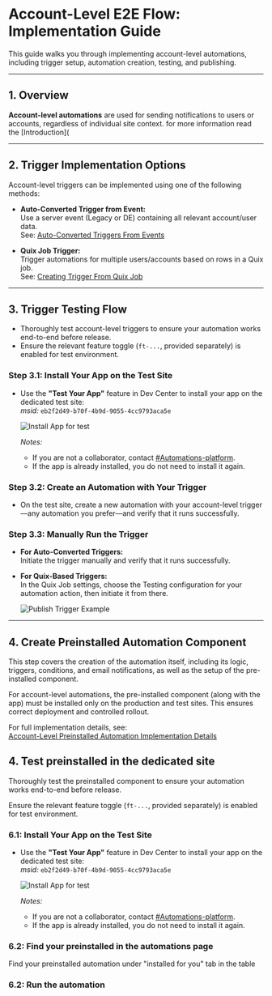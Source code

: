 # Account-Level E2E Flow: Implementation Guide

This guide walks you through implementing account-level automations, including trigger setup, automation creation, testing, and publishing.

---

## 1. Overview

**Account-level automations** are used for sending notifications to users or accounts, regardless of individual site context. for more information read the [Introduction](

---

## 2. Trigger Implementation Options

Account-level triggers can be implemented using one of the following methods:

- **Auto-Converted Trigger from Event:**  
  Use a server event (Legacy or DE) containing all relevant account/user data.  
  See: [Auto-Converted Triggers From Events](./Triggers/Auto-Converted%20Triggers%20From%20Events%20(Account%20level).md)

- **Quix Job Trigger:**  
  Trigger automations for multiple users/accounts based on rows in a Quix job.  
  See: [Creating Trigger From Quix Job](./Triggers/Creating%20Trigger%20From%20Quix%20Job.md)

---

## 3. Trigger Testing Flow

- Thoroughly test account-level triggers to ensure your automation works end-to-end before release.
- Ensure the relevant feature toggle (`ft-...`, provided separately) is enabled for test environment.  

### Step 3.1: Install Your App on the Test Site

- Use the **"Test Your App"** feature in Dev Center to install your app on the dedicated test site:  
  *msid:* `eb2f2d49-b70f-4b9d-9055-4cc9793aca5e`
  
  ![Install App for test](../../images/Install%20app%20for%20test.png?raw=true)

  *Notes:*
  - If you are not a collaborator, contact [#Automations-platform](https://wix.slack.com/archives/C7F2DUC1Y).
  - If the app is already installed, you do not need to install it again.

### Step 3.2: Create an Automation with Your Trigger

- On the test site, create a new automation with your account-level trigger—any automation you prefer—and verify that it runs successfully.

### Step 3.3: Manually Run the Trigger

- **For Auto-Converted Triggers:**  
  Initiate the trigger manually and verify that it runs successfully. 
- **For Quix-Based Triggers:**  
 In the Quix Job settings, choose the Testing configuration for your automation action, then initiate it from there.



  ![Publish Trigger Example](../../images/Publish%20account%20level%20emails.png?raw=true)

---

## 4. Create Preinstalled Automation Component

This step covers the creation of the automation itself, including its logic, triggers, conditions, and email notifications, as well as the setup of the pre-installed component.

For account-level automations, the pre-installed component (along with the app) must be installed only on the production and test sites. This ensures correct deployment and controlled rollout.

For full implementation details, see:  
[Account-Level Preinstalled Automation Implementation Details](./Preinstalleds/PreInstalled%20Automation.md)



## 4. Test preinstalled in the dedicated site

Thoroughly test the preinstalled component to ensure your automation works end-to-end before release.

Ensure the relevant feature toggle (`ft-...`, provided separately) is enabled for test environment.   

### 6.1: Install Your App on the Test Site

- Use the **"Test Your App"** feature in Dev Center to install your app on the dedicated test site:  
  *msid:* `eb2f2d49-b70f-4b9d-9055-4cc9793aca5e`
  
  ![Install App for test](../../images/Install%20app%20for%20test.png?raw=true)


  *Notes:*
  - If you are not a collaborator, contact [#Automations-platform](https://wix.slack.com/archives/C7F2DUC1Y).
  - If the app is already installed, you do not need to install it again.

### 6.2: Find your preinstalled in the automations page

Find your preinstalled automation under "installed for you" tab in the table

### 6.2: Run the automation 


